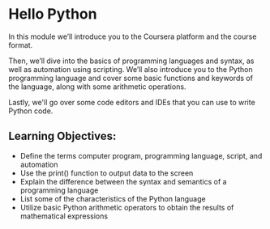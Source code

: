 # Hello Python
In this module we’ll introduce you to the Coursera platform and the course format. 

Then, we’ll dive into the basics of programming languages and syntax, as well as automation using scripting. We’ll also introduce you to the Python programming language and cover some basic functions and keywords of the language, along with some arithmetic operations. 

Lastly, we'll go over some code editors and IDEs that you can use to write Python code.

## Learning Objectives:
- Define the terms computer program, programming language, script, and automation
- Use the print() function to output data to the screen
- Explain the difference between the syntax and semantics of a programming language
- List some of the characteristics of the Python language
- Utilize basic Python arithmetic operators to obtain the results of mathematical expressions